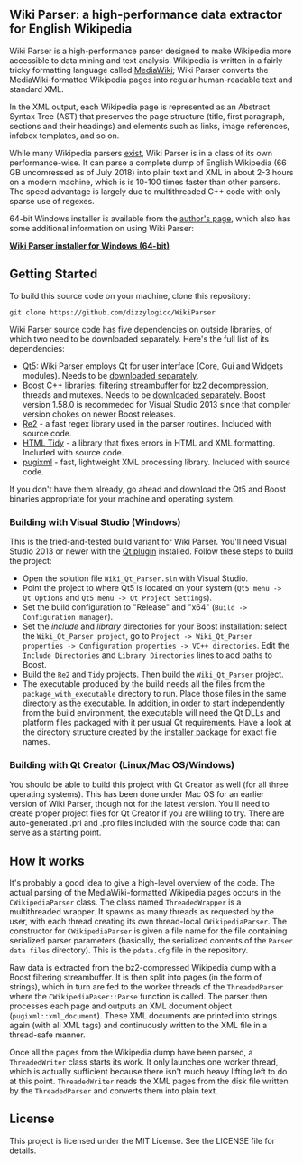 ## Wiki Parser: a high-performance data extractor for English Wikipedia

Wiki Parser is a high-performance parser designed to make Wikipedia more accessible to data mining and text analysis. Wikipedia is written in a fairly tricky formatting language called [MediaWiki](https://www.mediawiki.org/wiki/Help:Formatting); Wiki Parser converts the MediaWiki-formatted Wikipedia pages into regular human-readable text and standard XML.

In the XML output, each Wikipedia page is represented as an Abstract Syntax Tree (AST) that preserves the page structure (title, first paragraph, sections and their headings) and elements such as links, image references, infobox templates, and so on.

While many Wikipedia parsers [exist](https://www.mediawiki.org/wiki/Alternative_parsers), Wiki Parser is in a class of its own performance-wise. It can parse a complete dump of English Wikipedia (66 GB uncomressed as of July 2018) into plain text and XML in about 2-3 hours on a modern machine, which is is 10-100 times faster than other parsers. The speed advantage is largely due to multithreaded C++ code with only sparse use of regexes.

64-bit Windows installer is available from the [author's page](https://dizzylogic.com/wiki-parser), which also has some additional information on using Wiki Parser:

**[Wiki Parser installer for Windows (64-bit)](https://dizzylogic.com/wiki-parser)**


## Getting Started
To build this source code on your machine, clone this repository:

`git clone https://github.com/dizzylogicc/WikiParser`

Wiki Parser source code has five dependencies on outside libraries, of which two need to be downloaded separately. Here's the full list of its dependencies:
* [Qt5](https://www.qt.io/download): Wiki Parser employs Qt for user interface (Core, Gui and Widgets modules). Needs to be [downloaded separately](https://www.qt.io/download).
* [Boost C++ libraries](https://www.boost.org/): filtering streambuffer for bz2 decompression, threads and mutexes. Needs to be [downloaded separately](https://www.boost.org/users/download/). Boost version 1.58.0 is recommeded for Visual Studio 2013 since that compiler version chokes on newer Boost releases. 
* [Re2](https://github.com/google/re2) - a fast regex library used in the parser routines. Included with source code.
* [HTML Tidy](http://www.html-tidy.org/) - a library that fixes errors in HTML and XML formatting. Included with source code.
* [pugixml](https://pugixml.org/) - fast, lightweight XML processing library. Included with source code.

If you don't have them already, go ahead and download the Qt5 and Boost binaries appropriate for your machine and operating system.


### Building with Visual Studio (Windows)
This is the tried-and-tested build variant for Wiki Parser. You'll need Visual Studio 2013 or newer with the [Qt plugin](http://doc.qt.io/archives/vs-addin/index.html) installed. Follow these steps to build the project:

* Open the solution file `Wiki_Qt_Parser.sln` with Visual Studio.
* Point the project to where Qt5 is located on your system (`Qt5 menu -> Qt Options` and `Qt5 menu -> Qt Project Settings`).
* Set the build configuration to "Release" and "x64" (`Build -> Configuration manager`).
* Set the *include* and *library* directories for your Boost installation: select the `Wiki_Qt_Parser project`, go to `Project -> Wiki_Qt_Parser properties -> Configuration properties -> VC++ directories`. Edit the `Include Directories` and `Library Directories` lines to add paths to Boost.
* Build the `Re2` and `Tidy` projects. Then build the `Wiki_Qt_Parser` project.
* The executable produced by the build needs all the files from the `package_with_executable` directory to run. Place those files in the same directory as the executable. In addition, in order to start independently from the build environment, the executable will need the Qt DLLs and platform files packaged with it per usual Qt requirements. Have a look at the directory structure created by the [installer package](https://dizzylogic.com/wiki-parser) for exact file names.


### Building with Qt Creator (Linux/Mac OS/Windows)
You should be able to build this project with Qt Creator as well (for all three operating systems). This has been done under Mac OS for an earlier version of Wiki Parser, though not for the latest version. You'll need to create proper project files for Qt Creator if you are willing to try. There are auto-generated .pri and .pro files included with the source code that can serve as a starting point.


## How it works 
It's probably a good idea to give a high-level overview of the code. The actual parsing of the MediaWiki-formatted Wikipedia pages occurs in the `CWikipediaParser` class. The class named `ThreadedWrapper` is a multithreaded wrapper. It spawns as many threads as requested by the user, with each thread creating its own thread-local `CWikipediaParser`. The constructor for `CWikipediaParser` is given a file name for the file containing serialized parser parameters (basically, the serialized contents of the `Parser data files` directory). This is the `pdata.cfg` file in the repository.

Raw data is extracted from the bz2-compressed Wikipedia dump with a Boost filtering streambuffer. It is then split into pages (in the form of strings), which in turn are fed to the worker threads of the `ThreadedParser` where the `CWikipediaPaser::Parse` function is called. The parser then processes each page and outputs an XML document object (`pugixml::xml_document`). These XML documents are printed into strings again (with all XML tags) and continuously written to the XML file in a thread-safe manner.

Once all the pages from the Wikipedia dump have been parsed, a `ThreadedWriter` class starts its work. It only launches one worker thread, which is actually sufficient because there isn't much heavy lifting left to do at this point. `ThreadedWriter` reads the XML pages from the disk file written by the `ThreadedParser` and converts them into plain text. 


## License

This project is licensed under the MIT License. See the LICENSE file for details.
